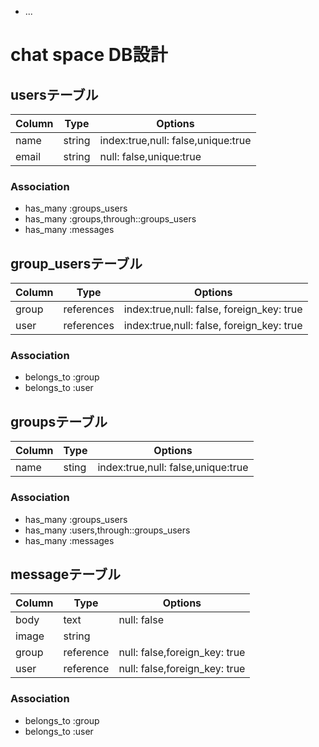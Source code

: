 * ...
# chat space DB設計
## usersテーブル
|Column|Type|Options|
|------|----|-------|
|name|string|index:true,null: false,unique:true|
|email|string|null: false,unique:true|
### Association
- has_many :groups_users
- has_many :groups,through::groups_users
- has_many :messages

## group_usersテーブル
|Column|Type|Options|
|------|----|-------|
|group|references|index:true,null: false, foreign_key: true|
|user|references|index:true,null: false, foreign_key: true|
### Association
- belongs_to :group
- belongs_to :user

## groupsテーブル
|Column|Type|Options|
|------|----|-------|
|name|sting|index:true,null: false,unique:true|
### Association
- has_many :groups_users
- has_many :users,through::groups_users
- has_many :messages

## messageテーブル
|Column|Type|Options|
|------|----|-------|
|body|text|null: false|
|image|string|
|group|reference|null: false,foreign_key: true|
|user|reference|null: false,foreign_key: true|
### Association
- belongs_to :group
- belongs_to :user
